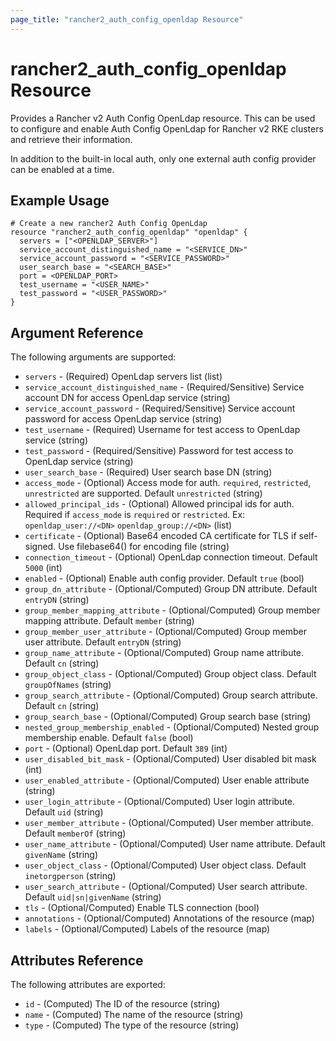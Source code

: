 ```yaml
---
page_title: "rancher2_auth_config_openldap Resource"
---
```


# rancher2\_auth\_config\_openldap Resource

Provides a Rancher v2 Auth Config OpenLdap resource. This can be used to configure and enable Auth Config OpenLdap for Rancher v2 RKE clusters and retrieve their information.

In addition to the built-in local auth, only one external auth config provider can be enabled at a time.

## Example Usage

```hcl
# Create a new rancher2 Auth Config OpenLdap
resource "rancher2_auth_config_openldap" "openldap" {
  servers = ["<OPENLDAP_SERVER>"]
  service_account_distinguished_name = "<SERVICE_DN>"
  service_account_password = "<SERVICE_PASSWORD>"
  user_search_base = "<SEARCH_BASE>"
  port = <OPENLDAP_PORT>
  test_username = "<USER_NAME>"
  test_password = "<USER_PASSWORD>"
}
```

## Argument Reference

The following arguments are supported:

* `servers` - (Required) OpenLdap servers list (list)
* `service_account_distinguished_name` - (Required/Sensitive) Service account DN for access OpenLdap service (string)
* `service_account_password` - (Required/Sensitive) Service account password for access OpenLdap service (string)
* `test_username` - (Required) Username for test access to OpenLdap service (string)
* `test_password` - (Required/Sensitive) Password for test access to OpenLdap service (string)
* `user_search_base` - (Required) User search base DN (string)
* `access_mode` - (Optional) Access mode for auth. `required`, `restricted`, `unrestricted` are supported. Default `unrestricted` (string)
* `allowed_principal_ids` - (Optional) Allowed principal ids for auth. Required if `access_mode` is `required` or `restricted`. Ex: `openldap_user://<DN>`  `openldap_group://<DN>` (list)
* `certificate` - (Optional) Base64 encoded CA certificate for TLS if self-signed. Use filebase64(<FILE>) for encoding file (string)
* `connection_timeout` - (Optional) OpenLdap connection timeout. Default `5000` (int)
* `enabled` - (Optional) Enable auth config provider. Default `true` (bool)
* `group_dn_attribute` - (Optional/Computed) Group DN attribute. Default `entryDN` (string)
* `group_member_mapping_attribute` - (Optional/Computed) Group member mapping attribute. Default `member` (string)
* `group_member_user_attribute` - (Optional/Computed) Group member user attribute. Default `entryDN` (string)
* `group_name_attribute` - (Optional/Computed) Group name attribute. Default `cn` (string)
* `group_object_class` - (Optional/Computed) Group object class. Default `groupOfNames` (string)
* `group_search_attribute` - (Optional/Computed) Group search attribute. Default `cn` (string)
* `group_search_base` - (Optional/Computed) Group search base (string)
* `nested_group_membership_enabled` - (Optional/Computed) Nested group membership enable. Default `false` (bool)
* `port` - (Optional) OpenLdap port. Default `389` (int)
* `user_disabled_bit_mask` - (Optional/Computed) User disabled bit mask (int)
* `user_enabled_attribute` - (Optional/Computed) User enable attribute (string)
* `user_login_attribute` - (Optional/Computed) User login attribute. Default `uid` (string)
* `user_member_attribute` - (Optional/Computed) User member attribute. Default `memberOf` (string)
* `user_name_attribute` - (Optional/Computed) User name attribute. Default `givenName` (string)
* `user_object_class` - (Optional/Computed) User object class. Default `inetorgperson` (string)
* `user_search_attribute` - (Optional/Computed) User search attribute. Default `uid|sn|givenName` (string)
* `tls` - (Optional/Computed) Enable TLS connection (bool)
* `annotations` - (Optional/Computed) Annotations of the resource (map)
* `labels` - (Optional/Computed) Labels of the resource (map)

## Attributes Reference

The following attributes are exported:

* `id` - (Computed) The ID of the resource (string)
* `name` - (Computed) The name of the resource (string)
* `type` - (Computed) The type of the resource (string)
